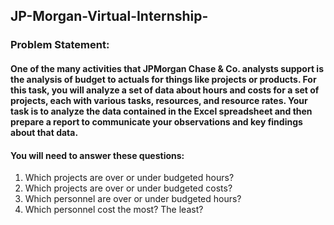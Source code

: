 ## JP-Morgan-Virtual-Internship-

### Problem Statement: 

#### One of the many activities that JPMorgan Chase & Co. analysts support is the analysis of budget to actuals for things like projects or products. For this task, you will analyze a set of data about hours and costs for a set of projects, each with various tasks, resources, and resource rates. Your task is to analyze the data contained in the Excel spreadsheet and then prepare a report to communicate your observations and key findings about that data.

#### You will need to answer these questions:

1. Which projects are over or under budgeted hours?
2. Which projects are over or under budgeted costs?
3. Which personnel are over or under budgeted hours?
4. Which personnel cost the most? The least?


